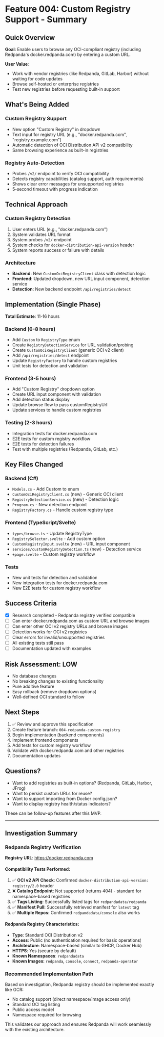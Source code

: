 # Feature 004: Custom Registry Support - Summary

## Quick Overview

**Goal**: Enable users to browse any OCI-compliant registry (including Redpanda's docker.redpanda.com) by entering a custom URL.

**User Value**: 
- Work with vendor registries (like Redpanda, GitLab, Harbor) without waiting for code updates
- Browse self-hosted or enterprise registries
- Test new registries before requesting built-in support

## What's Being Added

### Custom Registry Support
- New option "Custom Registry" in dropdown
- Text input for registry URL (e.g., "docker.redpanda.com", "registry.example.com")
- Automatic detection of OCI Distribution API v2 compatibility
- Same browsing experience as built-in registries

### Registry Auto-Detection
- Probes `/v2/` endpoint to verify OCI compatibility
- Detects registry capabilities (catalog support, auth requirements)
- Shows clear error messages for unsupported registries
- 5-second timeout with progress indication

## Technical Approach

### Custom Registry Detection
1. User enters URL (e.g., "docker.redpanda.com")
2. System validates URL format
3. System probes `/v2/` endpoint
4. System checks for `docker-distribution-api-version` header
5. System reports success or failure with details

### Architecture
- **Backend**: New `CustomOciRegistryClient` class with detection logic
- **Frontend**: Updated dropdown, new URL input component, detection service
- **Detection**: New backend endpoint `/api/registries/detect`

## Implementation (Single Phase)

**Total Estimate**: 11-16 hours

### Backend (6-8 hours)
- Add `Custom` to `RegistryType` enum
- Create `RegistryDetectionService` for URL validation/probing
- Create `CustomOciRegistryClient` (generic OCI v2 client)
- Add `/api/registries/detect` endpoint
- Update `RegistryFactory` to handle custom registries
- Unit tests for detection and validation

### Frontend (3-5 hours)
- Add "Custom Registry" dropdown option
- Create URL input component with validation
- Add detection status display
- Update browse flow to pass customRegistryUrl
- Update services to handle custom registries

### Testing (2-3 hours)
- Integration tests for docker.redpanda.com
- E2E tests for custom registry workflow
- E2E tests for detection failures
- Test with multiple registries (Redpanda, GitLab, etc.)

## Key Files Changed

### Backend (C#)
- `Models.cs` - Add Custom to enum
- `CustomOciRegistryClient.cs` (new) - Generic OCI client
- `RegistryDetectionService.cs` (new) - Detection logic
- `Program.cs` - New detection endpoint
- `RegistryFactory.cs` - Handle custom registry type

### Frontend (TypeScript/Svelte)
- `types/browse.ts` - Update RegistryType
- `RegistrySelector.svelte` - Add custom option
- `CustomRegistryInput.svelte` (new) - URL input component
- `services/customRegistryDetection.ts` (new) - Detection service
- `+page.svelte` - Custom registry workflow

### Tests
- New unit tests for detection and validation
- New integration tests for docker.redpanda.com
- New E2E tests for custom registry workflow

## Success Criteria

- [x] Research completed - Redpanda registry verified compatible
- [ ] Can enter docker.redpanda.com as custom URL and browse images
- [ ] Can enter other OCI v2 registry URLs and browse images
- [ ] Detection works for OCI v2 registries
- [ ] Clear errors for invalid/unsupported registries
- [ ] All existing tests still pass
- [ ] Documentation updated with examples

## Risk Assessment: LOW

- No database changes
- No breaking changes to existing functionality
- Pure additive feature
- Easy rollback (remove dropdown options)
- Well-defined OCI standard to follow

## Next Steps

1. ✅ Review and approve this specification
2. Create feature branch: `004-redpanda-custom-registry`
3. Begin implementation (backend components)
4. Implement frontend components
5. Add tests for custom registry workflow
6. Validate with docker.redpanda.com and other registries
7. Documentation updates

## Questions?

- Want to add registries as built-in options? (Redpanda, GitLab, Harbor, JFrog)
- Want to persist custom URLs for reuse?
- Want to support importing from Docker config.json?
- Want to display registry health/status indicators?

These can be follow-up features after this MVP.


---

## Investigation Summary

### Redpanda Registry Verification

**Registry URL**: https://docker.redpanda.com

#### Compatibility Tests Performed:
1. ✅ **OCI v2 API Check**: Confirmed `docker-distribution-api-version: registry/2.0` header
2. ❌ **Catalog Endpoint**: Not supported (returns 404) - standard for namespace-based registries
3. ✅ **Tags Listing**: Successfully listed tags for `redpandadata/redpanda`
4. ✅ **Manifest Pull**: Successfully retrieved manifest for `latest` tag
5. ✅ **Multiple Repos**: Confirmed `redpandadata/console` also works

#### Redpanda Registry Characteristics:
- **Type**: Standard OCI Distribution v2
- **Access**: Public (no authentication required for basic operations)
- **Architecture**: Namespace-based (similar to GHCR, Docker Hub)
- **HTTPS**: Yes (secure by default)
- **Known Namespaces**: `redpandadata`
- **Known Images**: `redpanda`, `console`, `connect`, `redpanda-operator`

### Recommended Implementation Path

Based on investigation, Redpanda registry should be implemented exactly like GCR:
- No catalog support (direct namespace/image access only)
- Standard OCI tag listing
- Public access model
- Namespace required for browsing

This validates our approach and ensures Redpanda will work seamlessly with the existing architecture.
